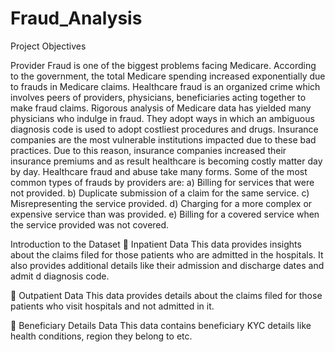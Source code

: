 # Fraud_Analysis


Project Objectives

Provider Fraud is one of the biggest problems facing Medicare. According to the government, the total Medicare spending increased exponentially due to frauds in Medicare claims. Healthcare fraud is an organized crime which involves peers of providers, physicians, beneficiaries acting together to make fraud claims.
Rigorous analysis of Medicare data has yielded many physicians who indulge in fraud. They adopt ways in which an ambiguous diagnosis code is used to adopt costliest procedures and drugs. Insurance companies are the most vulnerable institutions impacted due to these bad practices. Due to this reason, insurance companies increased their insurance premiums and as result healthcare is becoming costly matter day by day.
Healthcare fraud and abuse take many forms. Some of the most common types of frauds by providers are:
a)	Billing for services that were not provided.
b)	Duplicate submission of a claim for the same service.
c)	Misrepresenting the service provided.
d)	Charging for a more complex or expensive service than was provided.
e)	Billing for a covered service when the service provided was not covered.

Introduction to the Dataset
	Inpatient Data
This data provides insights about the claims filed for those patients who are admitted in the hospitals. It also provides additional details like their admission and discharge dates and admit d diagnosis code.

	Outpatient Data
This data provides details about the claims filed for those patients who visit hospitals and not admitted in it.

	Beneficiary Details Data
This data contains beneficiary KYC details like health conditions, region they belong to etc.


